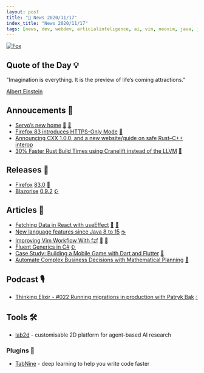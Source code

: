 ```yaml
---
layout: post
title: "📜 News 2020/11/17"
index_title: "News 2020/11/17"
tags: [news, dev, webdev, articialinteligence, ai, vim, neovim, java, javascript, dartlang, rustlang, firefox, elixirlang]
---
```


<a href="https://daily-tech-news.github.io/2020/11/17/news.html">
  <img src="https://user-images.githubusercontent.com/430272/99471458-5619eb00-2925-11eb-8a94-801fea6e3738.jpg"
     alt="Fox"
     class="image">
</a>

## Quote of the Day 💡

"Imagination is everything. It is the preview of life’s coming attractions."

[Albert Einstein](https://en.wikipedia.org/wiki/Albert_Einstein)

## Annoucements 🥁

- [Servo’s new home](https://blog.servo.org/2020/11/17/servo-home/) [🦀](https://www.rust-lang.org "#rust") [🦊](https://www.mozilla.org/en-US/firefox "#firefox")
- [Firefox 83 introduces HTTPS-Only Mode](https://blog.mozilla.org/security/2020/11/17/firefox-83-introduces-https-only-mode/) [🦊](https://www.mozilla.org/en-US/firefox "#firefox")
- [Announcing CXX 1.0.0, and a new website/guide on safe Rust–C++ interop](https://cxx.rs)
- [30% Faster Rust Build Times using Cranelift instead of the LLVM](https://github.com/rust-lang/rust/pull/77975) [🦀](https://www.rust-lang.org "#rust")

## Releases 🥳

- [Firefox](https://www.mozilla.org/en-US/firefox/) [83.0](https://www.mozilla.org/en-US/firefox/83.0/releasenotes/) [🦊](https://www.mozilla.org/en-US/firefox "#firefox")
- [Blazorise](https://blazorise.com) [0.9.2](https://blazorise.com/news/release-notes/092) [☪️ ](https://docs.microsoft.com/en-us/dotnet/csharp "#csharp #dotnet")

## Articles 📜

- [Fetching Data in React with useEffect](https://maxrozen.com/fetching-data-react-with-useeffect) [🔶](https://developer.mozilla.org/en-US/docs/Web/JavaScript "#javascript") [🔶](https://reactjs.org "#reactjs")
- [New language features since Java 8 to 15](https://advancedweb.hu/new-language-features-since-java-8-to-15) [☕️](https://www.java.com "#java")
- [Improving Vim Workflow With fzf](https://pragmaticpineapple.com/improving-vim-workflow-with-fzf/) [🍃](https://www.vim.org "#vim") [🍃](https://neovim.io "#neovim")
- [Fluent Generics in C#](https://tyrrrz.me/blog/fluent-generics) [☪️ ](https://docs.microsoft.com/en-us/dotnet/csharp "#csharp #dotnet")
- [Case Study: Building a Mobile Game with Dart and Flutter](https://blog.risingstack.com/case-study-dart-flutter-mobile-game/) [🎯](https://dart.dev "#dartlang")
- [Automate Complex Business Decisions with Mathematical Planning](https://medium.com/rocket-mortgage-technology-blog/automate-complex-business-decisions-with-mathematical-planning-738d89ddc3e7) [🔷](https://fsharp.org "#fsharp #dotnet")

## Podcast 🎙

- [Thinking Elixir - #022 Running migrations in production with Patryk Bąk](https://thinkingelixir.com/podcast-episodes/022-running-migrations-in-production-with-patryk-bak/) [💧](https://elixir-lang.org "#elixirlang")

## Tools 🛠

- [lab2d](https://github.com/deepmind/lab2d) - customisable 2D platform for agent-based AI research

### Plugins 🔌

- [TabNine](https://www.tabnine.com) - deep learning to help you write code faster

